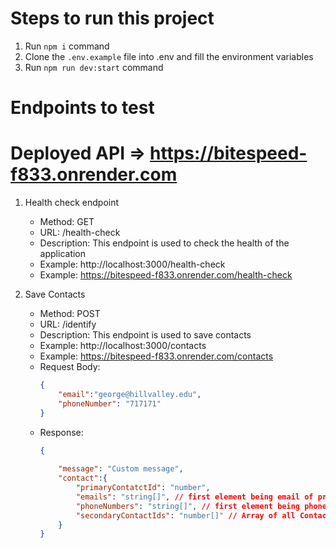 # Steps to run this project

1. Run `npm i` command
2. Clone the `.env.example` file into .env and fill the environment variables
3. Run `npm run dev:start` command


# Endpoints to test

# Deployed API => https://bitespeed-f833.onrender.com 

1. Health check endpoint
    - Method: GET
    - URL: /health-check
    - Description: This endpoint is used to check the health of the application
    - Example: http://localhost:3000/health-check
    - Example: https://bitespeed-f833.onrender.com/health-check

2. Save Contacts
    - Method: POST
    - URL: /identify
    - Description: This endpoint is used to save contacts
    - Example: http://localhost:3000/contacts
    - Example: https://bitespeed-f833.onrender.com/contacts
    - Request Body:
        ```json
        {
            "email":"george@hillvalley.edu",
            "phoneNumber": "717171"
        }
        ```
    - Response:
        ```json
        {
            
            "message": "Custom message",
            "contact":{
                "primaryContatctId": "number",
                "emails": "string[]", // first element being email of primary contact 
                "phoneNumbers": "string[]", // first element being phoneNumber of primary contact
                "secondaryContactIds": "number[]" // Array of all Contact IDs that are "secondary" to the primary contact
            }
        }
        ```


